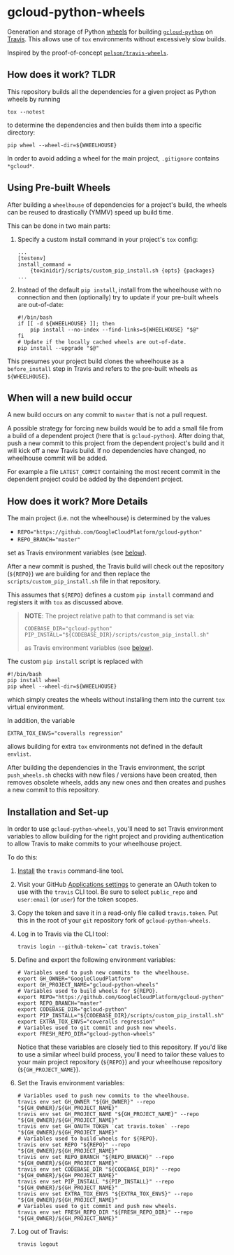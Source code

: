 gcloud-python-wheels
====================

Generation and storage of Python [wheels][1] for building
[`gcloud-python`][2] on [Travis][3]. This allows use of `tox`
environments without excessively slow builds.

Inspired by the proof-of-concept [`pelson/travis-wheels`][4].

## How does it work? TLDR

This repository builds all the dependencies for a given project
as Python wheels by running

```
tox --notest
```

to determine the dependencies and then builds them into a
specific directory:

```
pip wheel --wheel-dir=${WHEELHOUSE}
```

In order to avoid adding a wheel for the main project, `.gitignore`
contains `*gcloud*`.

## Using Pre-built Wheels

After building a `wheelhouse` of dependencies for a project's build,
the wheels can be reused to drastically (YMMV) speed up build time.

This can be done in two main parts:

1. Specify a custom install command in your project's `tox` config:

   ```
   ...
   [testenv]
   install_command =
       {toxinidir}/scripts/custom_pip_install.sh {opts} {packages}
   ...
   ```

2. Instead of the default `pip install`, install from the wheelhouse
   with no connection and then (optionally) try to update if your pre-built
   wheels are out-of-date:

   ```
   #!/bin/bash
   if [[ -d ${WHEELHOUSE} ]]; then
       pip install --no-index --find-links=${WHEELHOUSE} "$@"
   fi
   # Update if the locally cached wheels are out-of-date.
   pip install --upgrade "$@"
   ```

This presumes your project build clones the wheelhouse
as a `before_install` step in Travis and refers to the pre-built wheels
as `${WHEELHOUSE}`.

## When will a new build occur

A new build occurs on any commit to `master` that is not a pull request.

A possible strategy for forcing new builds would be to add a small file
from a build of a dependent project (here that is `gcloud-python`).
After doing that, push a new commit to this project from the dependent
project's build and it will kick off a new Travis build. If no
dependencies have changed, no wheelhouse commit will be added.

For example a file `LATEST_COMMIT` containing the most recent commit in
the dependent project could be added by the dependent project.

## How does it work? More Details

The main project (i.e. not the wheelhouse) is determined by the values

- `REPO="https://github.com/GoogleCloudPlatform/gcloud-python"`
- `REPO_BRANCH="master"`

set as Travis environment variables (see [below](#installation-and-set-up)).

After a new commit is pushed, the Travis build will check out the
repository (`${REPO}`) we are building for and then replace the
`scripts/custom_pip_install.sh` file in that repository.

This assumes that `${REPO}` defines a custom `pip install` command
and registers it with `tox` as discussed above.

> **NOTE**: The project relative path to that command is set via:
>
> ```
> CODEBASE_DIR="gcloud-python"
> PIP_INSTALL="${CODEBASE_DIR}/scripts/custom_pip_install.sh"
> ```
>
> as Travis environment variables (see [below](#installation-and-set-up)).

The custom `pip install` script is replaced with

```
#!/bin/bash
pip install wheel
pip wheel --wheel-dir=${WHEELHOUSE}
```

which simply creates the wheels without installing them into
the current `tox` virtual environment.

In addition, the variable

```
EXTRA_TOX_ENVS="coveralls regression"
```

allows building for extra `tox` environments not defined in the
default `envlist`.

After building the dependencies in the Travis environment, the script
`push_wheels.sh` checks with new files / versions have been created,
then removes obsolete wheels, adds any new ones and then creates
and pushes a new commit to this repository.

## Installation and Set-up

In order to use `gcloud-python-wheels`, you'll need to set Travis
environment variables to allow building for the right project
and providing authentication to allow Travis to make commits
to your wheelhouse project.

To do this:

1. [Install][6] the `travis` command-line tool.

1. Visit your GitHub [Applications settings][5] to generate an OAuth token
   to use with the `travis` CLI tool. Be sure to select `public_repo`
   and `user:email` (or `user`) for the token scopes.

1. Copy the token and save it in a read-only file called `travis.token`.
   Put this in the root of your `git` repository fork of
   `gcloud-python-wheels`.

1. Log in to Travis via the CLI tool:

   ```
   travis login --github-token=`cat travis.token`
   ```

1. Define and export the following environment variables:

   ```
   # Variables used to push new commits to the wheelhouse.
   export GH_OWNER="GoogleCloudPlatform"
   export GH_PROJECT_NAME="gcloud-python-wheels"
   # Variables used to build wheels for ${REPO}.
   export REPO="https://github.com/GoogleCloudPlatform/gcloud-python"
   export REPO_BRANCH="master"
   export CODEBASE_DIR="gcloud-python"
   export PIP_INSTALL="${CODEBASE_DIR}/scripts/custom_pip_install.sh"
   export EXTRA_TOX_ENVS="coveralls regression"
   # Variables used to git commit and push new wheels.
   export FRESH_REPO_DIR="gcloud-python-wheels"
   ```

   Notice that these variables are closely tied to this repository. If
   you'd like to use a similar wheel build process, you'll need to
   tailor these values to your main project repository (`${REPO}`) and
   your wheelhouse repository (`${GH_PROJECT_NAME}`).

1. Set the Travis environment variables:

   ```
   # Variables used to push new commits to the wheelhouse.
   travis env set GH_OWNER "${GH_OWNER}" --repo "${GH_OWNER}/${GH_PROJECT_NAME}"
   travis env set GH_PROJECT_NAME "${GH_PROJECT_NAME}" --repo "${GH_OWNER}/${GH_PROJECT_NAME}"
   travis env set GH_OAUTH_TOKEN `cat travis.token` --repo "${GH_OWNER}/${GH_PROJECT_NAME}"
   # Variables used to build wheels for ${REPO}.
   travis env set REPO "${REPO}" --repo "${GH_OWNER}/${GH_PROJECT_NAME}"
   travis env set REPO_BRANCH "${REPO_BRANCH}" --repo "${GH_OWNER}/${GH_PROJECT_NAME}"
   travis env set CODEBASE_DIR "${CODEBASE_DIR}" --repo "${GH_OWNER}/${GH_PROJECT_NAME}"
   travis env set PIP_INSTALL "${PIP_INSTALL}" --repo "${GH_OWNER}/${GH_PROJECT_NAME}"
   travis env set EXTRA_TOX_ENVS "${EXTRA_TOX_ENVS}" --repo "${GH_OWNER}/${GH_PROJECT_NAME}"
   # Variables used to git commit and push new wheels.
   travis env set FRESH_REPO_DIR "${FRESH_REPO_DIR}" --repo "${GH_OWNER}/${GH_PROJECT_NAME}"
   ```

1. Log out of Travis:

   ```
   travis logout
   ```

[1]: http://pythonwheels.com/
[2]: https://github.com/GoogleCloudPlatform/gcloud-python
[3]: https://travis-ci.org
[4]: https://github.com/pelson/travis-wheels
[5]: https://github.com/settings/tokens/new
[6]: https://github.com/travis-ci/travis.rb#installation
